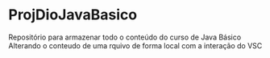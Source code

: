 # ProjDioJavaBasico
Repositório para armazenar todo o conteúdo do curso de Java Básico
Alterando o conteudo de uma rquivo de forma local com a interação do VSC
